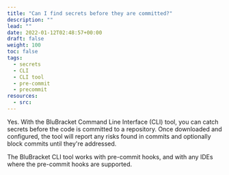 ```yaml
---
title: "Can I find secrets before they are committed?"
description: ""
lead: ""
date: 2022-01-12T02:48:57+00:00
draft: false
weight: 100
toc: false
tags:
  - secrets
  - CLI
  - CLI tool
  - pre-commit
  - precommit
resources:
  - src:
---
```


Yes. With the BluBracket Command Line Interface (CLI) tool, you can catch secrets before the code is committed to a repository. Once downloaded and configured, the tool will report any risks found in commits and optionally block commits until they're addressed.

The BluBracket CLI tool works with pre-commit hooks, and with any IDEs where the pre-commit hooks are supported.
